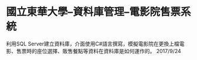 # 國立東華大學–資料庫管理–電影院售票系統
利用SQL Server建立資料庫，介面使用C#語言撰寫，模擬電影院在更換上檔電影、售票時的座位選擇、販售餐點等資料在資料庫是如何運作的。
2017/9/24

